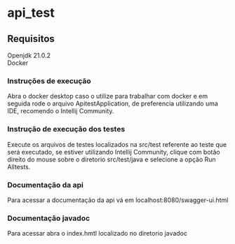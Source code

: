 # api_test
## Requisitos

Openjdk 21.0.2 <br>
Docker

### Instruções de execução
Abra o docker desktop caso o utilize para trabalhar com docker e em seguida
rode o arquivo ApitestApplication, de preferencia utilizando uma IDE, recomendo o Intellij Community.

### Instrução de execução dos testes
Execute os arquivos de testes localizados na src/test referente ao teste que será executado,
se estiver utilizando Intellij Community, clique com botão direito do mouse sobre o diretorio src/test/java e selecione a opção
Run Alltests.

### Documentação da api
Para acessar a documentação da api vá em localhost:8080/swagger-ui.html

### Documentação javadoc
Para acessar abra o index.hmtl localizado no diretorio javadoc
